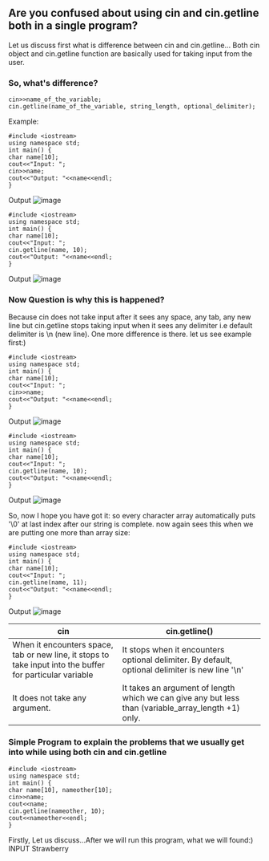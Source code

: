 
## Are you confused about using cin and cin.getline both in a single program? 
Let us discuss first what is difference between cin and cin.getline…
Both cin object and cin.getline function are basically used for taking input from the user.
### So, what's difference?
```
cin>>name_of_the_variable;
cin.getline(name_of_the_variable, string_length, optional_delimiter);
```
Example:
```
#include <iostream>
using namespace std;
int main() {
char name[10];
cout<<"Input: ";
cin>>name;
cout<<"Output: "<<name<<endl;
}
```
Output
![image](https://user-images.githubusercontent.com/74251229/151370865-df75b047-925b-4ba5-8744-1a28514b5865.png)

```
#include <iostream>
using namespace std;
int main() {
char name[10];
cout<<"Input: ";
cin.getline(name, 10);
cout<<"Output: "<<name<<endl;
}
```

Output
![image](https://user-images.githubusercontent.com/74251229/151370911-198c1b99-5c03-4eb5-82df-b1a013130318.png)


### Now Question is why this is happened?
Because cin does not take input after it sees any space, any tab, any new line but cin.getline stops taking input when it sees any delimiter i.e default delimiter is \n (new line).
One more difference is there. let us see example first:)
```
#include <iostream>
using namespace std;
int main() {
char name[10];
cout<<"Input: ";
cin>>name;
cout<<"Output: "<<name<<endl;
}
```
Output
![image](https://user-images.githubusercontent.com/74251229/151370944-7a311d40-c2dd-4d27-a558-02706571f05c.png)

```
#include <iostream>
using namespace std;
int main() {
char name[10];
cout<<"Input: ";
cin.getline(name, 10);
cout<<"Output: "<<name<<endl;
}
```
Output
![image](https://user-images.githubusercontent.com/74251229/151370971-de765a73-f70e-459e-a976-21cad47a5477.png)

So, now I hope you have got it: 
so every character array automatically puts '\0' at last index after our string is complete. 
now again sees this when we are putting one more than array size:
```
#include <iostream>
using namespace std;
int main() {
char name[10];
cout<<"Input: ";
cin.getline(name, 11);
cout<<"Output: "<<name<<endl;
}
```
Output
![image](https://user-images.githubusercontent.com/74251229/151371009-11c7960e-1a03-4199-9325-34ac7c2ce8c8.png)


|  cin | cin.getline() |
|------|---------------|
| When it encounters space, tab or new line, it stops to take input into the buffer for particular variable | It stops when it encounters optional delimiter. By default, optional delimiter is new line '\n' |
| It does not take any argument. | It takes an argument of length which we can give any but less than (variable_array_length +1) only. |




### Simple Program to explain the problems that we usually get into while using both cin and cin.getline
```
#include <iostream>
using namespace std;
int main() {
char name[10], nameother[10];
cin>>name;
cout<<name;
cin.getline(nameother, 10);
cout<<nameother<<endl;
}
```
Firstly, Let us discuss…After we will run this program, what we will found:)
INPUT
Strawberry



